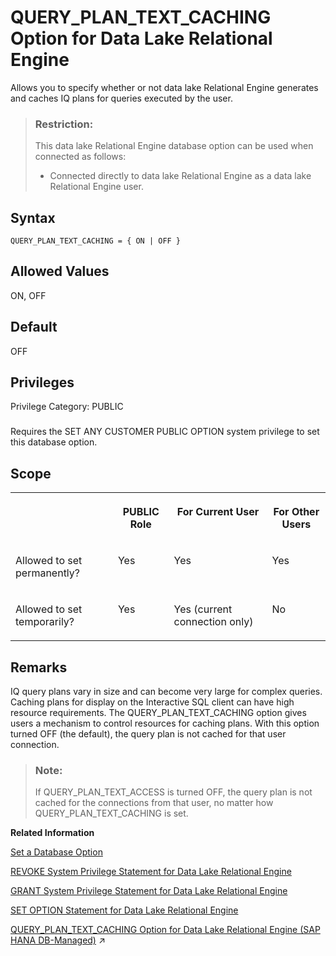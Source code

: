 <!-- loioa64fc89984f210159c879335f5b3713d -->

# QUERY\_PLAN\_TEXT\_CACHING Option for Data Lake Relational Engine

Allows you to specify whether or not data lake Relational Engine generates and caches IQ plans for queries executed by the user.



> ### Restriction:  
> This data lake Relational Engine database option can be used when connected as follows:
> 
> -   Connected directly to data lake Relational Engine as a data lake Relational Engine user.



<a name="loioa64fc89984f210159c879335f5b3713d__query_plan_text_caching_syntax1"/>

## Syntax

```
QUERY_PLAN_TEXT_CACHING = { ON | OFF }
```



<a name="loioa64fc89984f210159c879335f5b3713d__query_plan_text_caching_values1"/>

## Allowed Values

ON, OFF



<a name="loioa64fc89984f210159c879335f5b3713d__query_plan_text_caching_default1"/>

## Default

OFF



<a name="loioa64fc89984f210159c879335f5b3713d__query_plan_text_caching_priv1"/>

## Privileges

Privilege Category: PUBLIC



### 

Requires the SET ANY CUSTOMER PUBLIC OPTION system privilege to set this database option.



<a name="loioa64fc89984f210159c879335f5b3713d__query_plan_text_caching_scope1"/>

## Scope


<table>
<tr>
<th valign="top">

 



</th>
<th valign="top">

PUBLIC Role



</th>
<th valign="top">

For Current User



</th>
<th valign="top">

For Other Users



</th>
</tr>
<tr>
<td valign="top">

Allowed to set permanently?



</td>
<td valign="top">

Yes



</td>
<td valign="top">

Yes



</td>
<td valign="top">

Yes



</td>
</tr>
<tr>
<td valign="top">

Allowed to set temporarily?



</td>
<td valign="top">

Yes



</td>
<td valign="top">

Yes \(current connection only\)



</td>
<td valign="top">

No



</td>
</tr>
</table>



<a name="loioa64fc89984f210159c879335f5b3713d__query_plan_text_caching_remarks1"/>

## Remarks

IQ query plans vary in size and can become very large for complex queries. Caching plans for display on the Interactive SQL client can have high resource requirements. The QUERY\_PLAN\_TEXT\_CACHING option gives users a mechanism to control resources for caching plans. With this option turned OFF \(the default\), the query plan is not cached for that user connection.

> ### Note:  
> If QUERY\_PLAN\_TEXT\_ACCESS is turned OFF, the query plan is not cached for the connections from that user, no matter how QUERY\_PLAN\_TEXT\_CACHING is set.

**Related Information**  


[Set a Database Option](set-a-database-option-0dcb893.md "You set options with the SET OPTION statement.")

[REVOKE System Privilege Statement for Data Lake Relational Engine](../080-sql-statements/revoke-system-privilege-statement-for-data-lake-relational-engine-a3eadda.md "Removes specific system privileges from specific users and the right to administer the privilege.")

[GRANT System Privilege Statement for Data Lake Relational Engine](../080-sql-statements/grant-system-privilege-statement-for-data-lake-relational-engine-a3dfcb0.md "Grants specific system privileges to users or roles, with or without administrative rights.")

[SET OPTION Statement for Data Lake Relational Engine](../080-sql-statements/set-option-statement-for-data-lake-relational-engine-a625da7.md "Changes options that affect the behavior of the database and its compatibility with Transact-SQL. Setting the value of an option can change the behavior for all users or an individual user, in either a temporary or permanent scope.")

[QUERY_PLAN_TEXT_CACHING Option for Data Lake Relational Engine (SAP HANA DB-Managed)](https://help.sap.com/viewer/a898e08b84f21015969fa437e89860c8/2023_1_QRC/en-US/bee56c43ec8243e5a5771609c43248e2.html "Allows you to specify whether or not data lake Relational Engine generates and caches IQ plans for queries executed by the user.") :arrow_upper_right:

